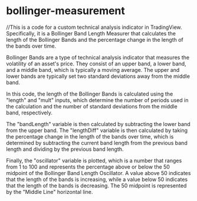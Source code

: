 # bollinger-measurement


//This is a code for a custom technical analysis indicator in TradingView. Specifically, it is a Bollinger Band Length Measurer that calculates the length of the Bollinger Bands and the percentage change in the length of the bands over time.

Bollinger Bands are a type of technical analysis indicator that measures the volatility of an asset's price. They consist of an upper band, a lower band, and a middle band, which is typically a moving average. The upper and lower bands are typically set two standard deviations away from the middle band.

In this code, the length of the Bollinger Bands is calculated using the "length" and "mult" inputs, which determine the number of periods used in the calculation and the number of standard deviations from the middle band, respectively.

The "bandLength" variable is then calculated by subtracting the lower band from the upper band. The "lengthDiff" variable is then calculated by taking the percentage change in the length of the bands over time, which is determined by subtracting the current band length from the previous band length and dividing by the previous band length.

Finally, the "oscillator" variable is plotted, which is a number that ranges from 1 to 100 and represents the percentage above or below the 50 midpoint of the Bollinger Band Length Oscillator. A value above 50 indicates that the length of the bands is increasing, while a value below 50 indicates that the length of the bands is decreasing. The 50 midpoint is represented by the "Middle Line" horizontal line.
